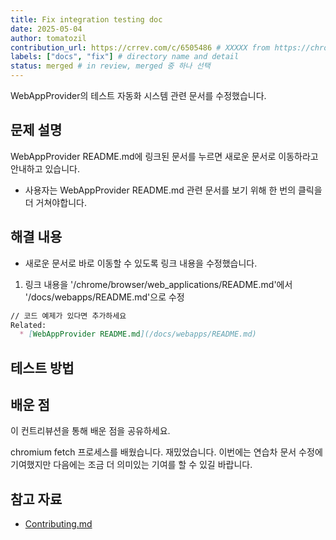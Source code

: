 ```yaml
---
title: Fix integration testing doc
date: 2025-05-04
author: tomatozil
contribution_url: https://crrev.com/c/6505486 # XXXXX from https://chromium-review.googlesource.com/c/chromium/src/+/XXXXX
labels: ["docs", "fix"] # directory name and detail
status: merged # in review, merged 중 하나 선택
---
```


WebAppProvider의 테스트 자동화 시스템 관련 문서를 수정했습니다.

## 문제 설명

WebAppProvider README.md에 링크된 문서를 누르면 새로운 문서로 이동하라고 안내하고 있습니다.

- 사용자는 WebAppProvider README.md 관련 문서를 보기 위해 한 번의 클릭을 더 거쳐야합니다.

## 해결 내용

- 새로운 문서로 바로 이동할 수 있도록 링크 내용을 수정했습니다.

1. 링크 내용을 '/chrome/browser/web_applications/README.md'에서 '/docs/webapps/README.md'으로 수정

```md
// 코드 예제가 있다면 추가하세요
Related:
  * [WebAppProvider README.md](/docs/webapps/README.md)
```

## 테스트 방법


## 배운 점

이 컨트리뷰션을 통해 배운 점을 공유하세요.

chromium fetch 프로세스를 배웠습니다. 재밌었습니다.
이번에는 연습차 문서 수정에 기여했지만 다음에는 조금 더 의미있는 기여를 할 수 있길 바랍니다.

## 참고 자료

- [Contributing.md](https://github.com/chromium/chromium/blob/main/docs/contributing.md)
